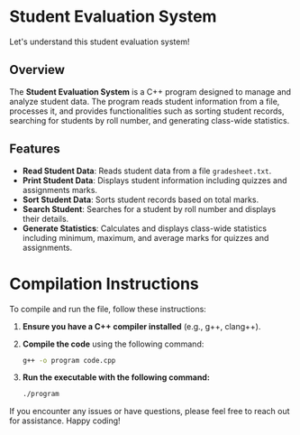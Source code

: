 # Student Evaluation System
Let's understand this student evaluation system!
## Overview

The **Student Evaluation System** is a C++ program designed to manage and analyze student data. The program reads student information from a file, processes it, and provides functionalities such as sorting student records, searching for students by roll number, and generating class-wide statistics.


## Features

- **Read Student Data**: Reads student data from a file `gradesheet.txt`.
- **Print Student Data**: Displays student information including quizzes and assignments marks.
- **Sort Student Data**: Sorts student records based on total marks.
- **Search Student**: Searches for a student by roll number and displays their details.
- **Generate Statistics**: Calculates and displays class-wide statistics including minimum, maximum, and average marks for quizzes and assignments.

# Compilation Instructions

To compile and run the file, follow these instructions:

1. **Ensure you have a C++ compiler installed** (e.g., g++, clang++).

2. **Compile the code** using the following command:
   ```bash
   g++ -o program code.cpp
3. **Run the executable with the following command:**
   ```bash
   ./program


If you encounter any issues or have questions, please feel free to reach out for assistance. Happy coding!


